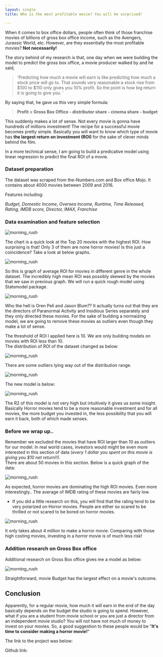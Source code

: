 ```yaml
---
layout: single
title: Who is the most profitable movie? You will be surprised!

---
```


When it comes to box office dollars, people often think of those franchise movies of billions of gross box office income, such as the Avengers, Jurassic World, etc. However, are they essentially the most profitable movies? **Not necessarily!**  

   The story behind of my research is that, one day when we were building the model to predict the gross box office, a movie producer walked by and he said,   

 >'Predicting how much a movie will earn is like predicting how much a stock price will go to. That sounds very reasonable a stock rise from $100 to $110 only gives you 10% profit. So the point is how big return it is going to give you. '   

   By saying that, he gave us this very simple formula:  

> **Profit = Gross Box Office - distributor share - cinema share - budget**

This suddenly makes a lot of sense. Not every movie is gonna have hundreds of millions investment! The recipe for a successful movie becomes pretty simple. Basically you will want to know which type of movie has **the largest return on investment (ROI)** for the sake of clever minds behind the film.   

   In a more technical sense, I am going to build a predicative model using linear regression to predict the final ROI of a movie.  

### Dataset preparation

  The dataset was scraped from the-Numbers.com and Box office Mojo. It contains about 4000 movies between 2009 and 2016.  

  Features including:  

*Budget, Domestic Income, Oversea Income, Runtime, Time Released, Rating, IMDB score, Director, IMAX, Franchise*


### Data examination and feature selection

![morning_rush](../assets/images/top20.jpg)  

  The chart is a quick look at the Top 20 movies with the highest ROI. How surprising is that! Only 3 of them are none horror movies! Is this just a coincidence? Take a look at below graphs.

![morning_rush](../assets/images/meanROI.jpg)    

  So this is graph of average ROI for movies in different genre in the whole dataset. The incredibly high mean ROI was possibly skewed by the movies that we saw in previous graph. We will run a quick rough model using Statsmodel package.

![morning_rush](../assets/images/roughmodel.png)  

  Who the hell is Oren Peli and Jason Blum?? It actually turns out that they are the directors of Paranormal Activity and Insidious Series separately and they only directed these movies. For the sake of building a normaizing model, we are going to remove these movies as outliers even though they make a lot of sense.

  The threshold of ROI I applied here is 10. We are only building models on movies with ROI less than 10.    
  The distribution of ROI of the dataset changed as below:

![morning_rush](../assets/images/beforeDist.png)

  There are some outliers lying way out of the distribution range.

![morning_rush](../assets/images/afterDist.png)     

  The new model is below:

![morning_rush](../assets/images/finalmodel.jpg)  

  The R2 of this model is not very high but intuitively it gives us some insight. Basically Horror movies tend to be a more reasonable investment and for all movies, the more budget you invested in, the less possibility that you will earn it back, both of which made senses.

### Before we wrap up..  

Remember we excluded the movies that have ROI larger than 10 as outliers for our model. In real world cases, investors would might be even more interested in this section of data (*every 1 dollar you spent on this movie is giving you $10 net return!!)*.   
There are about 50 movies in this section. Below is a quick graph of the data:

![morning_rush](../assets/images/imdbrate.png)  

 As expected, horror movies are dominating the high ROI movies. Even more interestingly.. The average of IMDB rating of these movies are fairly low.

 - If you did a little research on this, you will find that the rating tend to be very polarized on Horror movies. People are either so scared to be thrilled or not scared to be bored on horror movies.

![morning_rush](../assets/images/meanBudget.png)  

  It only takes about 4 million to make a horror movie. Comparing with those high costing movies, investing in a horror movie is of much less risk!


### Addition research on Gross Box office

  Additional research on Gross Box office gives me a model as below:  

![morning_rush](../assets/images/grossmodel.jpg)  

  Straightforward, movie Budget has the largest effect on a movie's outcome.


## Conclusion

Apparently, for a regular movie, how much it will earn in the end of the day basically depends on the budget the studio is going to spend. However, what if you are a student from movie school or you are just a director from an independent movie studio? You will not have not much of money to invest on your movies. So, a good suggestion to these people would be "**It's time to consider making a horror movie!**"

  The link to the project was below:

  Github link:
